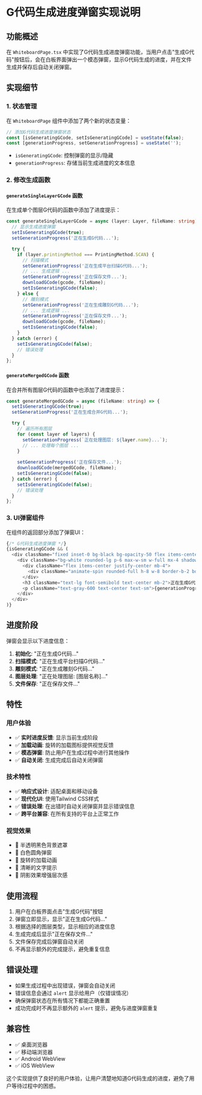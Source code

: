 # G代码生成进度弹窗实现说明

## 功能概述

在 `WhiteboardPage.tsx` 中实现了G代码生成进度弹窗功能，当用户点击"生成G代码"按钮后，会在白板界面弹出一个模态弹窗，显示G代码生成的进度，并在文件生成并保存后自动关闭弹窗。

## 实现细节

### 1. 状态管理

在 `WhiteboardPage` 组件中添加了两个新的状态变量：

```typescript
// 添加G代码生成进度弹窗状态
const [isGeneratingGCode, setIsGeneratingGCode] = useState(false);
const [generationProgress, setGenerationProgress] = useState('');
```

- `isGeneratingGCode`: 控制弹窗的显示/隐藏
- `generationProgress`: 存储当前生成进度的文本信息

### 2. 修改生成函数

#### `generateSingleLayerGCode` 函数

在生成单个图层G代码的函数中添加了进度提示：

```typescript
const generateSingleLayerGCode = async (layer: Layer, fileName: string) => {
  // 显示生成进度弹窗
  setIsGeneratingGCode(true);
  setGenerationProgress('正在生成G代码...');

  try {
    if (layer.printingMethod === PrintingMethod.SCAN) {
      // 扫描模式
      setGenerationProgress('正在生成平台扫描G代码...');
      // ... 生成逻辑 ...
      setGenerationProgress('正在保存文件...');
      downloadGCode(gcode, fileName);
      setIsGeneratingGCode(false);
    } else {
      // 雕刻模式
      setGenerationProgress('正在生成雕刻G代码...');
      // ... 生成逻辑 ...
      setGenerationProgress('正在保存文件...');
      downloadGCode(gcode, fileName);
      setIsGeneratingGCode(false);
    }
  } catch (error) {
    setIsGeneratingGCode(false);
    // 错误处理
  }
};
```

#### `generateMergedGCode` 函数

在合并所有图层G代码的函数中也添加了进度提示：

```typescript
const generateMergedGCode = async (fileName: string) => {
  setIsGeneratingGCode(true);
  setGenerationProgress('正在生成合并G代码...');

  try {
    // 遍历所有图层
    for (const layer of layers) {
      setGenerationProgress(`正在处理图层: ${layer.name}...`);
      // ... 处理每个图层 ...
    }
    
    setGenerationProgress('正在保存文件...');
    downloadGCode(mergedGCode, fileName);
    setIsGeneratingGCode(false);
  } catch (error) {
    setIsGeneratingGCode(false);
    // 错误处理
  }
};
```

### 3. UI弹窗组件

在组件的返回部分添加了弹窗UI：

```typescript
{/* G代码生成进度弹窗 */}
{isGeneratingGCode && (
  <div className="fixed inset-0 bg-black bg-opacity-50 flex items-center justify-center z-[100]">
    <div className="bg-white rounded-lg p-6 max-w-sm w-full mx-4 shadow-xl">
      <div className="flex items-center justify-center mb-4">
        <div className="animate-spin rounded-full h-8 w-8 border-b-2 border-teal-500"></div>
      </div>
      <h3 className="text-lg font-semibold text-center mb-2">正在生成G代码</h3>
      <p className="text-gray-600 text-center text-sm">{generationProgress}</p>
    </div>
  </div>
)}
```

## 进度阶段

弹窗会显示以下进度信息：

1. **初始化**: "正在生成G代码..."
2. **扫描模式**: "正在生成平台扫描G代码..."
3. **雕刻模式**: "正在生成雕刻G代码..."
4. **图层处理**: "正在处理图层: [图层名称]..."
5. **文件保存**: "正在保存文件..."

## 特性

### 用户体验
- ✅ **实时进度反馈**: 显示当前生成阶段
- ✅ **加载动画**: 旋转的加载图标提供视觉反馈
- ✅ **模态弹窗**: 防止用户在生成过程中进行其他操作
- ✅ **自动关闭**: 生成完成后自动关闭弹窗

### 技术特性
- ✅ **响应式设计**: 适配桌面和移动设备
- ✅ **现代化UI**: 使用Tailwind CSS样式
- ✅ **错误处理**: 在出错时自动关闭弹窗并显示错误信息
- ✅ **跨平台兼容**: 在所有支持的平台上正常工作

### 视觉效果
- 🎨 半透明黑色背景遮罩
- 🎨 白色圆角弹窗
- 🎨 旋转的加载动画
- 🎨 清晰的文字提示
- 🎨 阴影效果增强层次感

## 使用流程

1. 用户在白板界面点击"生成G代码"按钮
2. 弹窗立即显示，显示"正在生成G代码..."
3. 根据选择的图层类型，显示相应的进度信息
4. 生成完成后显示"正在保存文件..."
5. 文件保存完成后弹窗自动关闭
6. 不再显示额外的完成提示，避免重复信息

## 错误处理

- 如果生成过程中出现错误，弹窗会自动关闭
- 错误信息会通过 `alert` 显示给用户（仅错误情况）
- 确保弹窗状态在所有情况下都能正确重置
- 成功完成时不再显示额外的 `alert` 提示，避免与进度弹窗重复

## 兼容性

- ✅ 桌面浏览器
- ✅ 移动端浏览器
- ✅ Android WebView
- ✅ iOS WebView

这个实现提供了良好的用户体验，让用户清楚地知道G代码生成的进度，避免了用户等待过程中的困惑。 
